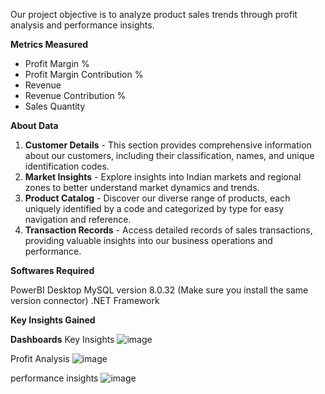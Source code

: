 Our project objective is to analyze product sales trends through profit analysis and performance insights.

**Metrics Measured**

- Profit Margin % 
- Profit Margin Contribution %
- Revenue
- Revenue Contribution %
- Sales Quantity

**About Data**

1. **Customer Details** - This section provides comprehensive information about our customers, including their classification, names, and unique identification codes.
2. **Market Insights** - Explore insights into Indian markets and regional zones to better understand market dynamics and trends.
3. **Product Catalog** - Discover our diverse range of products, each uniquely identified by a code and categorized by type for easy navigation and reference.
4. **Transaction Records** - Access detailed records of sales transactions, providing valuable insights into our business operations and performance.


**Softwares Required**

PowerBI Desktop
MySQL version 8.0.32 (Make sure you install the same version connector)
.NET Framework


**Key Insights Gained**


**Dashboards**
Key Insights
![image](https://github.com/kaushikmanjunatha/Analytics-with-PowerBI/assets/113636750/013240a1-dbc2-477a-8e36-30900a6be0ae)

Profit Analysis
![image](https://github.com/kaushikmanjunatha/Analytics-with-PowerBI/assets/113636750/b62aa223-f6e7-4513-81ae-66a74dd87b36)

performance insights
![image](https://github.com/kaushikmanjunatha/Analytics-with-PowerBI/assets/113636750/860102fe-e937-404d-a590-c58875a7f0c4)

